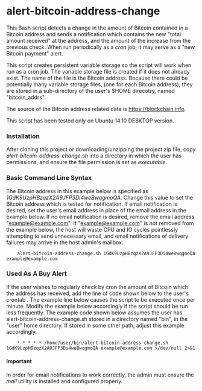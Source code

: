 # alert-bitcoin-address-change
This Bash script detects a change in the amount of Bitcoin contained in a Bitcoin address and sends a notification which contains the new "total amount received" at the address, and the amount of the increase from the previous check.  When run periodically as a _cron_ job, it may serve as a "new Bitcoin payment" alert.

This script creates persistent variable storage so the script will work when run as a cron job.  The variable storage file is created if it does not already exist.  The name of the file is the Bitcoin address.  Because there could be potentially many variable storage files, (one for each Bitcoin address), they are stored in a sub-directory of the user's $HOME direcotry, named "bitcoin_addrs".

The source of the Bitcoin address related data is https://blockchain.info.

This script has been tested only on Ubuntu 14.10 DESKTOP version.

### Installation
After cloning this project or downloading/unzipping the project zip file, copy _alert-bitcoin-address-change.sh_ into a directory in which the user has permissions, and ensure the file permission is set as _executable_.

### Basic Command Line Syntax
The Bitcoin address in this example below is specified as _1GdK9UzpHBzqzX2A9JFP3Di4weBwqgmoQA_.  Change this value to set the Bitcoin address which is tested for notification.  If email notification is desired, set the user's email address in place of the email address in the example below.  If no email notification is desired, remove the email address "example@example.com".  If "example@example.com" is not removed from the example below, the host will waste CPU and IO cycles pointlessly attempting to send unnecessary email, and email notifications of delivery failures may arrive in the host admin's mailbox.

        alert-bitcoin-address-change.sh 1GdK9UzpHBzqzX2A9JFP3Di4weBwqgmoQA example@example.com

### Used As A Buy Alert
If the user wishes to regularly check by cron the amount of Bitcoin which the address has received, add the line of code shown below to the user's crontab .  The example line below causes the script to be executed once per minute.  Modify the example below accordingly if the script should be run less frequently.  The example code shown below assumes the user has alert-bitcoin-address-change.sh stored in a directory named "bin", in the "user" home directory. If stored in some other path, adjust this example accordingly.  

        * * * * * /home/user/bin/alert-bitcoin-address-change.sh 1GdK9UzpHBzqzX2A9JFP3Di4weBwqgmoQA example@example.com >/dev/null 2>&1

#### Important
In order for email notifications to work correctly, the admin must ensure the _mail_ utility is installed and configured properly.

